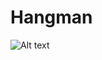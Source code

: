 # Hangman

![Alt text](https://raw.githubusercontent.com/evturn/hangman-node-backbone/master/public/screenshots/hangman-3.png)